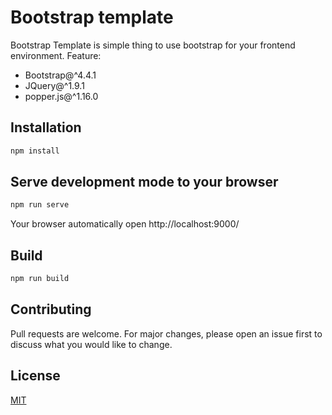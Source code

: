 # Bootstrap template

Bootstrap Template is simple thing to use bootstrap for your frontend environment.
Feature: 
- Bootstrap@^4.4.1
- JQuery@^1.9.1
- popper.js@^1.16.0


## Installation

```bash
npm install
```

## Serve development mode to your browser
```bash
npm run serve
```
Your browser automatically open http://localhost:9000/

## Build
```bash
npm run build
```

## Contributing
Pull requests are welcome. For major changes, please open an issue first to discuss what you would like to change.

## License
[MIT](https://choosealicense.com/licenses/mit/)